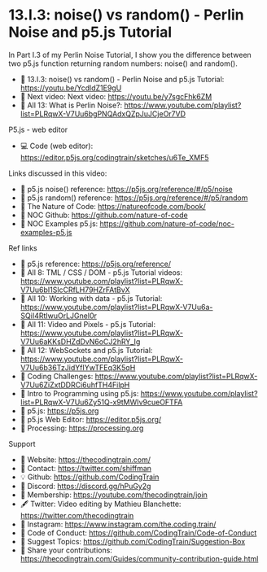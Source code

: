  # 13.I.3: noise() vs random() - Perlin Noise and p5.js Tutorial

In Part I.3 of my Perlin Noise Tutorial, I show you the difference between two p5.js function returning random numbers: noise() and random().

-   🔗  13.I.3: noise() vs random() - Perlin Noise and p5.js Tutorial: https://youtu.be/YcdldZ1E9gU 
-   🎥  Next video: Next video: https://youtu.be/y7sgcFhk6ZM
-   🎥  All 13: What is Perlin Noise?: https://www.youtube.com/playlist?list=PLRqwX-V7Uu6bgPNQAdxQZpJuJCjeOr7VD

P5.js - web editor
-   💻 Code (web editor): https://editor.p5js.org/codingtrain/sketches/u6Te_XMF5

Links discussed in this video:
-   🔗 p5.js noise() reference: https://p5js.org/reference/#/p5/noise
-   🔗 p5.js random() reference: https://p5js.org/reference/#/p5/random
-   🔗 The Nature of Code: https://natureofcode.com/book/
-   🔗 NOC Github: https://github.com/nature-of-code
-   🔗 NOC Examples p5.js: https://github.com/nature-of-code/noc-examples-p5.js

Ref links
-   🔗  p5.js reference: https://p5js.org/reference/
-   🎥  All 8: TML / CSS / DOM - p5.js Tutorial videos: https://www.youtube.com/playlist?list=PLRqwX-V7Uu6bI1SlcCRfLH79HZrFAtBvX
-   🎥  All 10: Working with data - p5.js Tutorial: https://www.youtube.com/playlist?list=PLRqwX-V7Uu6a-SQiI4RtIwuOrLJGnel0r
-   🎥  All 11: Video and Pixels - p5.js Tutorial: https://www.youtube.com/playlist?list=PLRqwX-V7Uu6aKKsDHZdDvN6oCJ2hRY_Ig
-   🎥  All 12: WebSockets and p5.js Tutorial: https://www.youtube.com/playlist?list=PLRqwX-V7Uu6b36TzJidYfIYwTFEq3K5qH
-   🎥  Coding Challenges: https://www.youtube.com/playlist?list=PLRqwX-V7Uu6ZiZxtDDRCi6uhfTH4FilpH
-   🎥  Intro to Programming using p5.js: https://www.youtube.com/playlist?list=PLRqwX-V7Uu6Zy51Q-x9tMWIv9cueOFTFA
-   🔗  p5.js: https://p5js.org
-   🔗  p5.js Web Editor: https://editor.p5js.org/ 
-   🔗  Processing: https://processing.org

Support
-   🚂  Website: https://thecodingtrain.com/
-   🔗  Contact: https://twitter.com/shiffman
-   💡  Github: https://github.com/CodingTrain
-   💬  Discord: https://discord.gg/hPuGy2g
-   💖  Membership: https://youtube.com/thecodingtrain/join
-   🖋️  Twitter: Video editing by Mathieu Blanchette: https://twitter.com/thecodingtrain
-   📸  Instagram: https://www.instagram.com/the.coding.train/
-   📄  Code of Conduct: https://github.com/CodingTrain/Code-of-Conduct
-   🚩  Suggest Topics: https://github.com/CodingTrain/Suggestion-Box
-   👾  Share your contributions: https://thecodingtrain.com/Guides/community-contribution-guide.html
